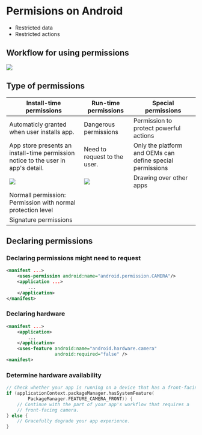 # Permisions on Android

- Restricted data
- Restricted actions

## Workflow for using permissions

![](https://developer.android.com/images/training/permissions/workflow-overview.svg)

## Type of permissions

|Install-time permissions|Run-time permissions|Special permissions|
|------------------------|--------------------|-------------------|
|Automaticly granted when user installs app. |Dangerous permissions | Permission to protect powerful actions |
|App store presents an install-time permission notice to the user in app's detail. |Need to request to the user. |  Only the platform and OEMs can define special permissions  |
| ![](https://developer.android.com/images/training/permissions/install-time.svg) | ![](https://developer.android.com/images/training/permissions/runtime.svg)  | Drawing over other apps |
|Normall permission: Permission with normal protection level|||
|Signature permissions |||

## Declaring permissions

### **Declaring permissions might need to request**

```xml
<manifest ...>
    <uses-permission android:name="android.permission.CAMERA"/>
    <application ...>
        ...
    </application>
</manifest>
```

### **Declaring hardware**

```xml
<manifest ...>
    <application>
        ...
    </application>
    <uses-feature android:name="android.hardware.camera"
                  android:required="false" />
<manifest>
```

### **Determine hardware availability**

```kotlin
// Check whether your app is running on a device that has a front-facing camera.
if (applicationContext.packageManager.hasSystemFeature(
        PackageManager.FEATURE_CAMERA_FRONT)) {
    // Continue with the part of your app's workflow that requires a
    // front-facing camera.
} else {
    // Gracefully degrade your app experience.
}
```